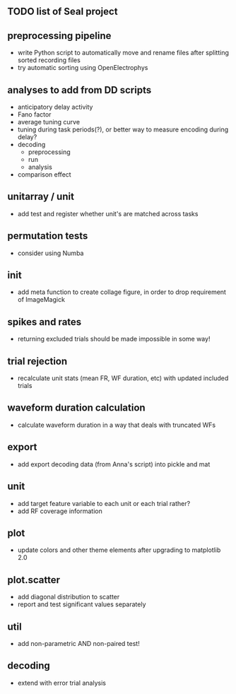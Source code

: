 TODO list of Seal project
-------------------------


preprocessing pipeline
----------------------
  - write Python script to automatically move and rename files after splitting sorted recording files
  - try automatic sorting using OpenElectrophys


analyses to add from DD scripts
-------------------------------
  - anticipatory delay activity
  - Fano factor
  - average tuning curve
  - tuning during task periods(?), or better way to measure encoding during delay?
  - decoding
    - preprocessing
    - run
    - analysis
  - comparison effect


unitarray / unit
----------------
  - add test and register whether unit's are matched across tasks


permutation tests
-----------------
  - consider using Numba


init
----
  - add meta function to create collage figure, in order to drop requirement of ImageMagick


spikes and rates
----------------
  - returning excluded trials should be made impossible in some way!


trial rejection
---------------
 - recalculate unit stats (mean FR, WF duration, etc) with updated included trials


waveform duration calculation
-----------------------------
- calculate waveform duration in a way that deals with truncated WFs


export
------
  - add export decoding data (from Anna's script) into pickle and mat

unit
----
  - add target feature variable to each unit or each trial rather?
  - add RF coverage information


plot
----
  - update colors and other theme elements after upgrading to matplotlib 2.0


plot.scatter
------------
  - add diagonal distribution to scatter
  - report and test significant values separately


util
----
  - add non-parametric AND non-paired test!


decoding
--------
  - extend with error trial analysis
